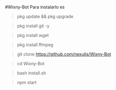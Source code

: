 #Wixny-Bot 
Para instalarlo es 

> pkg update && pkg upgrade

> pkg install git -y

> pkg install wget

> pkg install ffmpeg

> git clone https://github.com/nexulis/Wixny-Bot

> cd Wixny-Bot

> bash install.sh

> npm start

